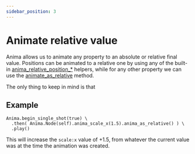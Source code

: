 ```yaml
---
sidebar_position: 3
---
```


# Animate relative value

Anima allows us to animate any property to an absolute or relative final value.
Positions can be animated to a relative one by using any of the built-in [anima_relative_position_*](/docs/anima-declaration/#anima_relative_position) helpers,
while for any other property we can use the [animate_as_relative](/docs/anima-declaration/#anima_as_relative) method.

The only thing to keep in mind is that 
## Example

```gdscript
Anima.begin_single_shot(true) \
  .then( Anima.Node(self).anima_scale_x(1.5).anima_as_relative() ) \
  .play()
```

This will increase the `scale:x` value of +1.5, from whatever the current value was at the time the animation was created.

